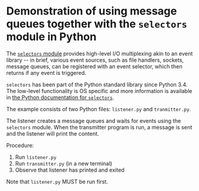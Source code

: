 Demonstration of using message queues together with the `selectors` module in Python
===

The [`selectors` module](https://docs.python.org/3/library/selectors.html)
provides high-level I/O multiplexing akin to an event library -- in brief,
various event sources, such as file handlers, sockets, message queues, can be
registered with an event selector, which then returns if any event is
triggered.

`selectors` has been part of the Python standard library since Python 3.4.
The low-level functionality is OS specific and more information is available in
[the Python documentation for `selectors`](https://docs.python.org/3/library/selectors.html).

The example consists of two Python files: `listener.py` and `tranmitter.py`.

The listener creates a message queues and waits for events using the
`selectors` module. When the transmitter program is run, a message is sent
and the listener will print the content.

Procedure:

 1. Run `listener.py`
 2. Run `transmitter.py` (in a new terminal)
 3. Observe that listener has printed and exited

Note that `listener.py` MUST be run first.
